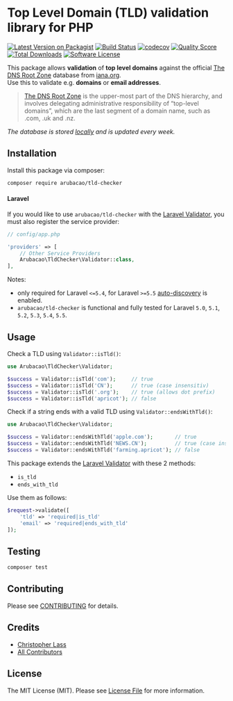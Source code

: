 # Top Level Domain (TLD) validation library for PHP

[![Latest Version on Packagist](https://img.shields.io/packagist/v/arubacao/tld-checker.svg?style=flat-square)](https://packagist.org/packages/arubacao/tld-checker)
[![Build Status](https://img.shields.io/travis/arubacao/tld-checker/master.svg?style=flat-square)](https://travis-ci.org/arubacao/tld-checker)
[![codecov](https://codecov.io/gh/arubacao/tld-checker/branch/master/graph/badge.svg?style=flat-square)](https://codecov.io/gh/arubacao/tld-checker)
[![Quality Score](https://img.shields.io/scrutinizer/g/arubacao/tld-checker.svg?style=flat-square)](https://scrutinizer-ci.com/g/arubacao/tld-checker)
[![Total Downloads](https://img.shields.io/packagist/dt/arubacao/tld-checker.svg?style=flat-square)](https://packagist.org/packages/arubacao/tld-checker)
[![Software License](https://img.shields.io/badge/license-MIT-brightgreen.svg?style=flat-square)](LICENSE.md)

This package allows **validation** of **top level domains** against the official [The DNS Root Zone](https://www.iana.org/domains/root) database from [iana.org](iana.org).  
Use this to validate e.g. **domains** or **email addresses**.  
> [The DNS Root Zone](https://www.iana.org/domains/root) is the upper-most part of the DNS hierarchy, and involves delegating administrative responsibility of “top-level domains”, which are the last segment of a domain name, such as .com, .uk and .nz.

*The database is stored [locally](src/RootZoneDatabase.php) and is updated every week.*  

## Installation
Install this package via composer:

```bash
composer require arubacao/tld-checker
```

#### Laravel

If you would like to use `arubacao/tld-checker` with the [Laravel Validator](https://laravel.com/docs/validation/latest), you must also register the service provider:
```PHP
// config/app.php

'providers' => [
    // Other Service Providers
    Arubacao\TldChecker\Validator::class,
],
```
Notes:  

 - only required for Laravel `<=5.4`, for Laravel `>=5.5` [auto-discovery](composer.json#L49) is enabled.
 - `arubacao/tld-checker` is functional and fully tested for Laravel `5.0`, `5.1`, `5.2`, `5.3`, `5.4`, `5.5`.  
## Usage
Check a TLD using `Validator::isTld()`:
``` php
use Arubacao\TldChecker\Validator;

$success = Validator::isTld('com');     // true
$success = Validator::isTld('CN');      // true (case insensitiv)
$success = Validator::isTld('.org');    // true (allows dot prefix)
$success = Validator::isTld('apricot'); // false
```

Check if a string ends with a valid TLD using `Validator::endsWithTld()`:
``` php
use Arubacao\TldChecker\Validator;

$success = Validator::endsWithTld('apple.com');       // true
$success = Validator::endsWithTld('NEWS.CN');         // true (case insensitiv)
$success = Validator::endsWithTld('farming.apricot'); // false

```

This package extends the [Laravel Validator](https://laravel.com/docs/validation/latest) with these 2 methods:
  
  - `is_tld`
  - `ends_with_tld`
 
Use them as follows:
```PHP
$request->validate([
    'tld' => 'required|is_tld'
    'email' => 'required|ends_with_tld'
]);
```

## Testing

``` bash
composer test
```

## Contributing

Please see [CONTRIBUTING](CONTRIBUTING.md) for details.

## Credits

- [Christopher Lass](https://github.com/arubacao)
- [All Contributors](../../contributors)

## License

The MIT License (MIT). Please see [License File](LICENSE.md) for more information.
